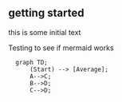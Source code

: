 ## getting started

this is some initial text

Testing to see if mermaid works
```mermaid
  graph TD;
      (Start) --> [Average];
      A-->C;
      B-->D;
      C-->D;
```